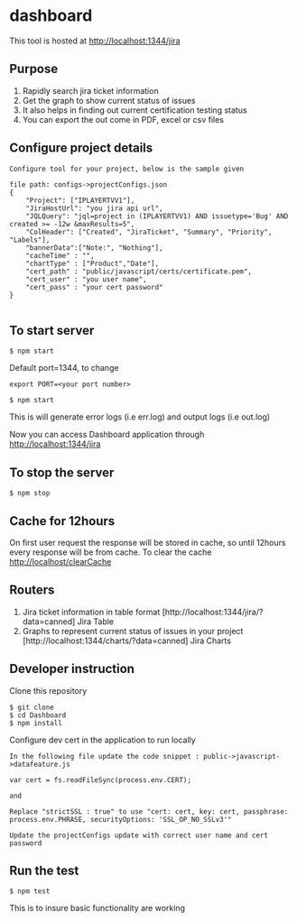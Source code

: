 # dashboard

This tool is hosted at [http://localhost:1344/jira](dashboard)

## Purpose

1. Rapidly search jira ticket information
2. Get the graph to show current status of issues
3. It also helps in finding out current certification testing status
4. You can export the out come in PDF, excel or csv files

## Configure project details

```
Configure tool for your project, below is the sample given

file path: configs->projectConfigs.json
{
    "Project": ["IPLAYERTVV1"],
    "JiraHostUrl": "you jira api url",
    "JQLQuery": "jql=project in (IPLAYERTVV1) AND issuetype='Bug' AND created >= -12w &maxResults=5",
    "ColHeader": ["Created", "JiraTicket", "Summary", "Priority", "Labels"],
    "bannerData":["Note:", "Nothing"],
    "cacheTime" : "",
    "chartType" : ["Product","Date"],
    "cert_path" : "public/javascript/certs/certificate.pem",
    "cert_user" : "you user name",
    "cert_pass" : "your cert password"
}


```
## To start server
```
$ npm start
```

Default port=1344, to change
```
export PORT=<your port number>

$ npm start
```
This is will generate error logs (i.e err.log) and output logs (i.e out.log)

Now you can access Dashboard application through [http://localhost:1344/jira](http://localhost:1344/jira)


## To stop the server

```
$ npm stop

```

## Cache for 12hours

On first user request the response will be stored in cache, so until 12hours every response will be from cache.
To clear the cache [http://localhost/clearCache](http://10.10.36.55:1344/clearCache)

## Routers

1. Jira ticket information in table format [http://localhost:1344/jira/?data=canned] Jira Table
2. Graphs to represent current status of issues in your project [http://localhost:1344/charts/?data=canned] Jira Charts

## Developer instruction

 Clone this repository

```
$ git clone
$ cd Dashboard
$ npm install
```
 Configure dev cert in the application to run locally

```
In the following file update the code snippet : public->javascript->datafeature.js

var cert = fs.readFileSync(process.env.CERT);

and

Replace "strictSSL : true" to use "cert: cert, key: cert, passphrase: process.env.PHRASE, securityOptions: 'SSL_OP_NO_SSLv3'"

Update the projectConfigs update with correct user name and cert password
```

## Run the test

```
$ npm test
```
This is to insure basic functionality are working
